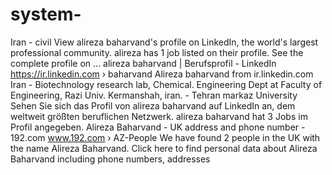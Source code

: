 # system-
Iran - ‎civil View alireza baharvand's profile on LinkedIn, the world's largest professional community. alireza has 1 job listed on their profile. See the complete profile on ... alireza baharvand | Berufsprofil - LinkedIn https://ir.linkedin.com › baharvand Alireza baharvand from ir.linkedin.com Iran - ‎Biotechnology research lab, Chemical. Engineering Dept at Faculty of Engineering, Razi Univ. Kermanshah, iran. - ‎Tehran markaz University Sehen Sie sich das Profil von alireza baharvand auf LinkedIn an, dem weltweit größten beruflichen Netzwerk. alireza baharvand hat 3 Jobs im Profil angegeben. Alireza Baharvand - UK address and phone number - 192.com www.192.com › AZ-People We have found 2 people in the UK with the name Alireza Baharvand. Click here to find personal data about Alireza Baharvand including phone numbers, addresses 
